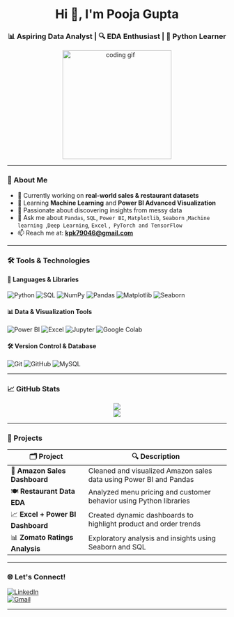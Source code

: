 <h1 align="center">Hi 👋, I'm Pooja Gupta</h1>
<h3 align="center">📊 Aspiring Data Analyst | 🔍 EDA Enthusiast | 🧠 Python Learner</h3>

<p align="center">
  <img src="https://media.giphy.com/media/qgQUggAC3Pfv687qPC/giphy.gif" width="250" alt="coding gif" />
</p>

---

### 💫 About Me

- 🔭 Currently working on **real-world sales & restaurant datasets**
- 🌱 Learning **Machine Learning** and **Power BI Advanced Visualization**
- 🧠 Passionate about discovering insights from messy data
- 💬 Ask me about `Pandas`, `SQL`, `Power BI`, `Matplotlib`, `Seaborn` ,`Machine learning `,`Deep Learning`, `Excel` ,` PyTorch and TensorFlow`
- 📫 Reach me at: **kpk79046@gmail.com**

---

### 🛠️ Tools & Technologies

#### 🧰 Languages & Libraries
![Python](https://img.shields.io/badge/-Python-3776AB?style=for-the-badge&logo=python&logoColor=white)
![SQL](https://img.shields.io/badge/-SQL-4479A1?style=for-the-badge&logo=postgresql&logoColor=white)
![NumPy](https://img.shields.io/badge/-NumPy-013243?style=for-the-badge&logo=numpy)
![Pandas](https://img.shields.io/badge/-Pandas-150458?style=for-the-badge&logo=pandas)
![Matplotlib](https://img.shields.io/badge/-Matplotlib-11557C?style=for-the-badge&logo=plotly)
![Seaborn](https://img.shields.io/badge/-Seaborn-2E76A8?style=for-the-badge)

#### 📊 Data & Visualization Tools
![Power BI](https://img.shields.io/badge/-PowerBI-F2C811?style=for-the-badge&logo=powerbi&logoColor=black)
![Excel](https://img.shields.io/badge/-Excel-217346?style=for-the-badge&logo=microsoft-excel&logoColor=white)
![Jupyter](https://img.shields.io/badge/-Jupyter-F37626?style=for-the-badge&logo=jupyter&logoColor=white)
![Google Colab](https://img.shields.io/badge/-Google%20Colab-F9AB00?style=for-the-badge&logo=googlecolab&logoColor=white)

#### 🛠️ Version Control & Database
![Git](https://img.shields.io/badge/-Git-F05032?style=for-the-badge&logo=git&logoColor=white)
![GitHub](https://img.shields.io/badge/-GitHub-181717?style=for-the-badge&logo=github)
![MySQL](https://img.shields.io/badge/-MySQL-4479A1?style=for-the-badge&logo=mysql&logoColor=white)

---

### 📈 GitHub Stats

<p align="center">
  <img src="https://github-readme-stats.vercel.app/api?username=poojagupta&show_icons=true&theme=tokyonight" />
  <br/>
  <img src="https://github-readme-streak-stats.herokuapp.com/?user=poojagupta&theme=tokyonight" />
</p>

---

### 💼 Projects

| 🗂 Project | 🔍 Description |
|-----------|----------------|
| 🛒 **Amazon Sales Dashboard** | Cleaned and visualized Amazon sales data using Power BI and Pandas |
| 🍽️ **Restaurant Data EDA** | Analyzed menu pricing and customer behavior using Python libraries |
| 📈 **Excel + Power BI Dashboard** | Created dynamic dashboards to highlight product and order trends |
| 📊 **Zomato Ratings Analysis** | Exploratory analysis and insights using Seaborn and SQL |

---

### 🌐 Let's Connect!

[![LinkedIn](https://img.shields.io/badge/-LinkedIn-blue?style=for-the-badge&logo=Linkedin&logoColor=white)](https://linkedin.com/in/poojawow)  
[![Gmail](https://img.shields.io/badge/-Email-D14836?style=for-the-badge&logo=gmail&logoColor=white)](mailto:kpk79046@gmail.com)

---


